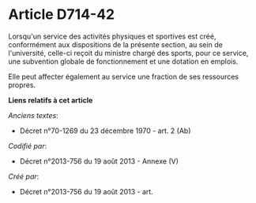 # Article D714-42

Lorsqu'un service des activités physiques et sportives est créé, conformément aux dispositions de la présente section, au
sein de l'université, celle-ci reçoit du ministre chargé des sports, pour ce service, une subvention globale de
fonctionnement et une dotation en emplois.

Elle peut affecter également au service une fraction de ses ressources propres.

**Liens relatifs à cet article**

_Anciens textes_:

  - Décret n°70-1269 du 23 décembre 1970 - art. 2 (Ab)

_Codifié par_:

  - Décret n°2013-756 du 19 août 2013 -  Annexe (V)

_Créé par_:

  - Décret n°2013-756 du 19 août 2013 - art.
